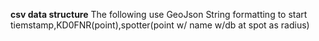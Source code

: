 **csv data structure**
The following use GeoJson String formatting to start
tiemstamp,KD0FNR(point),spotter(point w/ name w/db at spot as radius)
